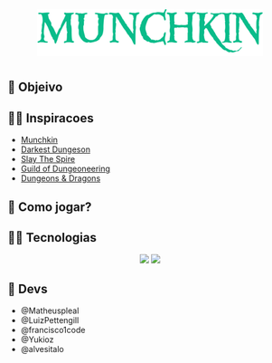 <div align="center">
    <img src="./assets/Logo.png" width="400">
</div>

#

## 🎯 Objeivo

## 🦸‍♀️ Inspiracoes

- [Munchkin](https://munchkin.game/)
- [Darkest Dungeson](https://www.wikiwand.com/en/Darkest_Dungeon)
- [Slay The Spire](https://www.wikiwand.com/en/Slay_the_Spire)
- [Guild of Dungeoneering](https://www.wikiwand.com/en/Guild_of_Dungeoneering)
- [Dungeons & Dragons](https://dnd.wizards.com/pt-BR)

## 🧝 Como jogar?

## 🦹‍♀️ Tecnologias

<div align=center>
    <img src="https://img.icons8.com/fluency/48/000000/typescript.png"/>
    <img src="https://img.icons8.com/color/48/000000/postgreesql.png"/>
</div>

## 🧙 Devs
- @Matheuspleal
- @LuizPettengill
- @francisco1code
- @Yukioz
- @alvesitalo